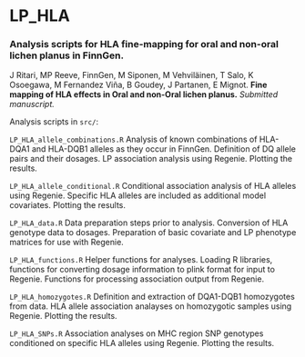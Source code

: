 # LP_HLA

### Analysis scripts for HLA fine-mapping for oral and non-oral lichen planus in FinnGen. 


J Ritari, MP Reeve, FinnGen, M Siponen, M Vehviläinen, T Salo, K Osoegawa, M Fernandez Viña, B Goudey, J Partanen, E Mignot. **Fine mapping of HLA effects in Oral and non-Oral lichen planus.** _Submitted manuscript._


Analysis scripts in `src/`:

`LP_HLA_allele_combinations.R`
Analysis of known combinations of HLA-DQA1 and HLA-DQB1 alleles as they occur in FinnGen.
Definition of DQ allele pairs and their dosages. LP association analysis using Regenie.
Plotting the results.

`LP_HLA_allele_conditional.R`
Conditional association analysis of HLA alleles using Regenie. Specific HLA alleles are included as additional model covariates. Plotting the results.

`LP_HLA_data.R`
Data preparation steps prior to analysis. Conversion of HLA genotype data to dosages. Preparation of basic covariate and LP phenotype matrices for use with Regenie.

`LP_HLA_functions.R`
Helper functions for analyses. Loading R libraries, functions for converting dosage information to plink format for input to Regenie. Functions for processing association output from Regenie.

`LP_HLA_homozygotes.R`
Definition and extraction of DQA1-DQB1 homozygotes from data. HLA allele association analayses on homozygotic samples using Regenie. Plotting the results.

`LP_HLA_SNPs.R`
Association analyses on MHC region SNP genotypes conditioned on specific HLA alleles using Regenie. Plotting the results.
